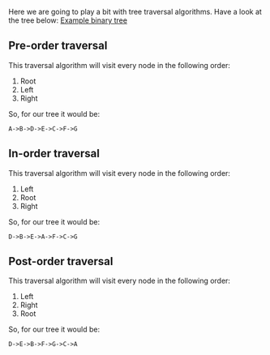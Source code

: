 Here we are going to play a bit with tree traversal algorithms. Have a look at the tree below:
[Example binary tree](our_tree.png)

## Pre-order traversal
This traversal algorithm will visit every node in the following order:
 1. Root
 1. Left
 1. Right

 So, for our tree it would be:
 ```
 A->B->D->E->C->F->G
 ```

## In-order traversal
This traversal algorithm will visit every node in the following order:
 1. Left
 1. Root
 1. Right

 So, for our tree it would be:
 ```
D->B->E->A->F->C->G
 ```

## Post-order traversal
This traversal algorithm will visit every node in the following order:
 1. Left
 1. Right
 1. Root

 So, for our tree it would be:
 ```
D->E->B->F->G->C->A
 ```